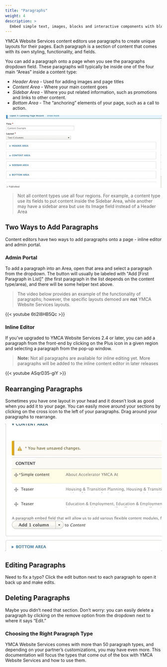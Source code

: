 ```yaml
---
title: "Paragraphs"
weight: 4
description: >
  Embed simple text, images, blocks and interactive components with blocks, YMCA Website Services’s layout-building component.
---
```


YMCA Website Services content editors use paragraphs to create unique layouts for their pages. Each paragraph is a section of content that comes with its own styling, functionality, and fields.

You can add a paragraph onto a page when you see the paragraphs dropdown field. These paragraphs will typically be inside one of the four main “Areas” inside a content type:

* *Header Area* - Used for adding images and page titles
* *Content Area* - Where your main content goes
* *Sidebar Area* - Where you put related information, such as promotions and links to other content.
* *Bottom Area* - The “anchoring” elements of your page, such as a call to action.

![Choose a paragraph by selecting an area and picking an option from the dropdown.](paragraphs--select.gif)

> Not all content types use all four regions. For example, a content type use its fields to put content inside the Sidebar Area, while another may have a sidebar area but use its Image field instead of a Header Area

## Two Ways to Add Paragraphs

Content editors have two ways to add paragraphs onto a page - inline editor and admin portal.

### Admin Portal

To add a paragraph into an Area, open that area and select a paragraph from the dropdown. The button will usually be labeled with "Add [First Paragraph in List]" (the first paragraph in the list depends on the content type/area), and there will be some helper text above.

> The video below provides an example of the functionality of paragraphs; however, the specific layouts demoed are **not** YMCA Website Services layouts.

{{< youtube 6ti2l8HB5Qc >}}

### Inline Editor

If you've upgraded to YMCA Website Services 2.4 or later, you can add a paragraph from the front-end by clicking on the Plus icon in a given region and selecting a paragraph from the pop-up window.

> **Note:** Not all paragraphs are available for inline editing yet. More paragraphs will be added to the inline content editor in later releases

{{< youtube ASqrD35-giY >}}

## Rearranging Paragraphs

Sometimes you have one layout in your head and it doesn’t look as good when you add it to your page. You can easily move around your sections by clicking on the cross icon to the left of your paragraphs. Drag around your paragraphs to rearrange.

![Just drag your paragraphs to rearrange them](paragraphs--reorder.gif)

## Editing Paragraphs

Need to fix a typo? Click the edit button next to each paragraph to open it back up and make edits.

## Deleting Paragraphs

Maybe you didn’t need that section. Don’t worry: you can easily delete a paragraph by clicking on the remove option from the dropdown next to where it says “Edit.”

### Choosing the Right Paragraph Type

YMCA Website Services comes with more than 50 paragraph types, and depending on your partner’s customizations, you may have even more. This documentation will focus the types that come out of the box with YMCA Website Services and how to use them.
